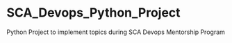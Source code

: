 # SCA_Devops_Python_Project
Python Project to implement topics during SCA Devops Mentorship Program
